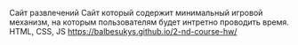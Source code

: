 Сайт развлечений
Сайт который содержит минимальный игровой механизм, на которым пользователям будет интретно проводить время.
HTML, CSS, JS
https://balbesukys.github.io/2-nd-course-hw/